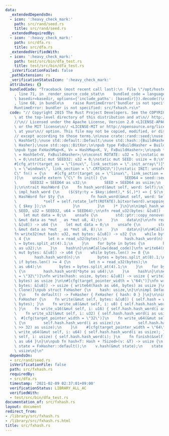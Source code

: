 ```yaml
---
data:
  _extendedDependsOn:
  - icon: ':heavy_check_mark:'
    path: src/rand/seed.rs
    title: src/rand/seed.rs
  _extendedRequiredBy:
  - icon: ':heavy_check_mark:'
    path: src/dfa.rs
    title: src/dfa.rs
  _extendedVerifiedWith:
  - icon: ':heavy_check_mark:'
    path: test/src/bin/dfa_test.rs
    title: test/src/bin/dfa_test.rs
  _isVerificationFailed: false
  _pathExtension: rs
  _verificationStatusIcon: ':heavy_check_mark:'
  attributes: {}
  bundledCode: "Traceback (most recent call last):\n  File \"/opt/hostedtoolcache/Python/3.9.1/x64/lib/python3.9/site-packages/onlinejudge_verify/documentation/build.py\"\
    , line 71, in _render_source_code_stat\n    bundled_code = language.bundle(stat.path,\
    \ basedir=basedir, options={'include_paths': [basedir]}).decode()\n  File \"/opt/hostedtoolcache/Python/3.9.1/x64/lib/python3.9/site-packages/onlinejudge_verify/languages/user_defined.py\"\
    , line 68, in bundle\n    raise RuntimeError('bundler is not specified: {}'.format(path.as_posix()))\n\
    RuntimeError: bundler is not specified: src/fxhash.rs\n"
  code: "// Copyright 2015 The Rust Project Developers. See the COPYRIGHT\n// file\
    \ at the top-level directory of this distribution and at\n// http://rust-lang.org/COPYRIGHT.\n\
    //\n// Licensed under the Apache License, Version 2.0 <LICENSE-APACHE or\n// http://www.apache.org/licenses/LICENSE-2.0>\
    \ or the MIT license\n// <LICENSE-MIT or http://opensource.org/licenses/MIT>,\
    \ at your\n// option. This file may not be copied, modified, or distributed\n\
    // except according to those terms.\n\nuse crate::rand::seed;\nuse std::collections::{HashMap,\
    \ HashSet};\nuse std::default::Default;\nuse std::hash::{BuildHasherDefault, Hash,\
    \ Hasher};\nuse std::ops::BitXor;\n\npub type FxBuildHasher = BuildHasherDefault<FxHasher>;\n\
    \npub type FxHashMap<K, V> = HashMap<K, V, FxBuildHasher>;\n\npub type FxHashSet<V>\
    \ = HashSet<V, FxBuildHasher>;\n\nconst ROTATE: u32 = 5;\nstatic mut SEED64: u64\
    \ = 0;\nstatic mut SEED32: u32 = 0;\nstatic mut SEED: usize = 0;\n\n#[used]\n\
    #[cfg_attr(target_os = \"linux\", link_section = \".init_array\")]\n#[cfg_attr(target_os\
    \ = \"windows\", link_section = \".CRT$XCU\")]\nstatic INIT: unsafe extern \"\
    C\" fn() = {\n    #[cfg_attr(target_os = \"linux\", link_section = \".text.startup\"\
    )]\n    unsafe extern \"C\" fn init() {\n        SEED64 = seed::seed64();\n  \
    \      SEED32 = SEED64 as u32;\n        SEED = SEED64 as usize;\n    }\n    init\n\
    };\n\ntrait HashWord {\n    fn hash_word(&mut self, word: Self);\n}\n\nmacro_rules!\
    \ impl_hash_word {\n    ($($ty:ty = $key:ident),* $(,)*) => { $(\n        impl\
    \ HashWord for $ty {\n            fn hash_word(&mut self, word: Self) {\n    \
    \            *self = self.rotate_left(ROTATE).bitxor(word).wrapping_mul(unsafe\
    \ { $key });\n            }\n        }\n    )* }\n}\n\nimpl_hash_word!(usize =\
    \ SEED, u32 = SEED32, u64 = SEED64);\n\nfn read_u32(bytes: &[u8]) -> u32 {\n \
    \   let mut data = 0;\n    unsafe {\n        std::ptr::copy_nonoverlapping(bytes.as_ptr(),\
    \ &mut data as *mut _ as *mut u8, 4);\n    }\n    data\n}\n\nfn read_u64(bytes:\
    \ &[u8]) -> u64 {\n    let mut data = 0;\n    unsafe {\n        std::ptr::copy_nonoverlapping(bytes.as_ptr(),\
    \ &mut data as *mut _ as *mut u8, 8);\n    }\n    data\n}\n\n#[allow(dead_code)]\n\
    fn write32(mut hash: u32, mut bytes: &[u8]) -> u32 {\n    while bytes.len() >=\
    \ 4 {\n        let n = read_u32(bytes);\n        hash.hash_word(n);\n        bytes\
    \ = bytes.split_at(4).1;\n    }\n    for byte in bytes {\n        hash.hash_word(*byte\
    \ as u32);\n    }\n    hash\n}\n\n#[allow(dead_code)]\nfn write64(mut hash: u64,\
    \ mut bytes: &[u8]) -> u64 {\n    while bytes.len() >= 8 {\n        let n = read_u64(bytes);\n\
    \        hash.hash_word(n);\n        bytes = bytes.split_at(8).1;\n    }\n   \
    \ if bytes.len() >= 4 {\n        let n = read_u32(bytes);\n        hash.hash_word(n\
    \ as u64);\n        bytes = bytes.split_at(4).1;\n    }\n    for byte in bytes\
    \ {\n        hash.hash_word(*byte as u64);\n    }\n    hash\n}\n\n#[cfg(target_pointer_width\
    \ = \"32\")]\nfn write(hash: usize, bytes: &[u8]) -> usize { write32(hash as u32,\
    \ bytes) as usize }\n\n#[cfg(target_pointer_width = \"64\")]\nfn write(hash: usize,\
    \ bytes: &[u8]) -> usize { write64(hash as u64, bytes) as usize }\n\n#[derive(Debug,\
    \ Clone)]\npub struct FxHasher {\n    hash: usize,\n}\n\nimpl Default for FxHasher\
    \ {\n    fn default() -> FxHasher { FxHasher { hash: 0 } }\n}\n\nimpl Hasher for\
    \ FxHasher {\n    fn write(&mut self, bytes: &[u8]) { self.hash = write(self.hash,\
    \ bytes); }\n    fn write_u8(&mut self, i: u8) { self.hash.hash_word(i as usize);\
    \ }\n    fn write_u16(&mut self, i: u16) { self.hash.hash_word(i as usize); }\n\
    \    fn write_u32(&mut self, i: u32) { self.hash.hash_word(i as usize); }\n  \
    \  #[cfg(target_pointer_width = \"32\")]\n    fn write_u64(&mut self, i: u64)\
    \ {\n        self.hash.hash_word(i as usize);\n        self.hash.hash_word((i\
    \ >> 32) as usize);\n    }\n    #[cfg(target_pointer_width = \"64\")]\n    fn\
    \ write_u64(&mut self, i: u64) { self.hash.hash_word(i as usize); }\n    fn write_usize(&mut\
    \ self, i: usize) { self.hash.hash_word(i); }\n    fn finish(&self) -> u64 { self.hash\
    \ as u64 }\n}\n\npub fn hash<T: Hash + ?Sized>(v: &T) -> usize {\n    let mut\
    \ state = FxHasher::default();\n    v.hash(&mut state);\n    state.finish() as\
    \ usize\n}\n"
  dependsOn:
  - src/rand/seed.rs
  isVerificationFile: false
  path: src/fxhash.rs
  requiredBy:
  - src/dfa.rs
  timestamp: '2021-02-09 02:37:01+09:00'
  verificationStatus: LIBRARY_ALL_AC
  verifiedWith:
  - test/src/bin/dfa_test.rs
documentation_of: src/fxhash.rs
layout: document
redirect_from:
- /library/src/fxhash.rs
- /library/src/fxhash.rs.html
title: src/fxhash.rs
---
```

